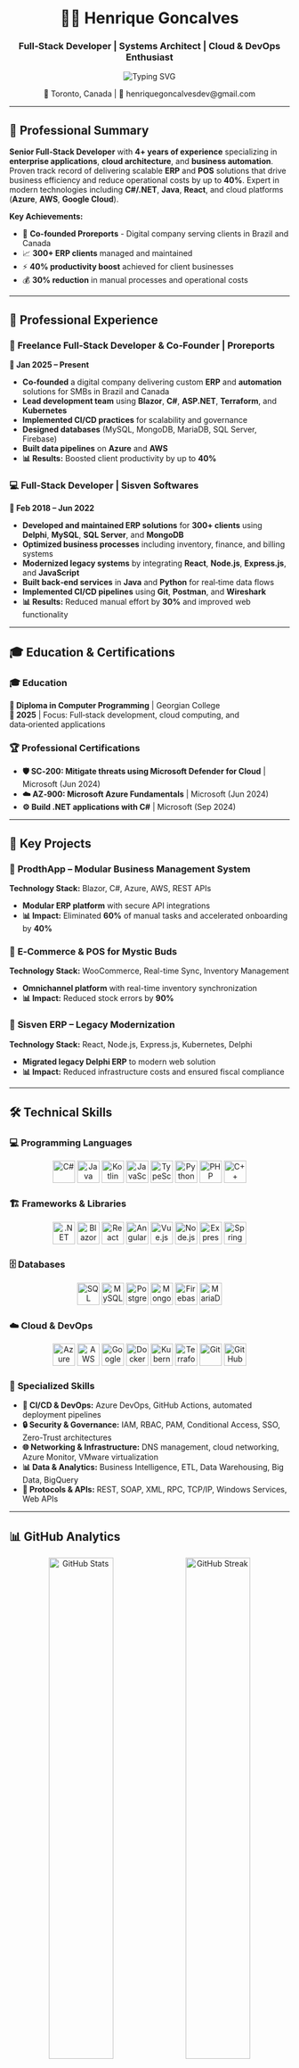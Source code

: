 <div align="center">

# 👨‍💻 Henrique Goncalves
### Full‑Stack Developer | Systems Architect | Cloud & DevOps Enthusiast

<p align="center">
  <img src="https://readme-typing-svg.herokuapp.com?font=Fira+Code&weight=500&size=18&pause=1000&color=2F81F7&center=true&vCenter=true&width=500&lines=4%2B+Years+Full-Stack+Development;ERP+%26+POS+Systems+Expert;Cloud+Architecture+Specialist;DevOps+%26+Automation+Enthusiast" alt="Typing SVG" />
</p>

<p align="center">
  📍 Toronto, Canada | 📧 henriquegoncalvesdev@gmail.com
</p>

---

</div>

## 🎯 Professional Summary

**Senior Full‑Stack Developer** with **4+ years of experience** specializing in **enterprise applications**, **cloud architecture**, and **business automation**. Proven track record of delivering scalable **ERP** and **POS** solutions that drive business efficiency and reduce operational costs by up to **40%**. Expert in modern technologies including **C#/.NET**, **Java**, **React**, and cloud platforms (**Azure**, **AWS**, **Google Cloud**).

**Key Achievements:**
- 🚀 **Co-founded Proreports** - Digital company serving clients in Brazil and Canada
- 📈 **300+ ERP clients** managed and maintained
- ⚡ **40% productivity boost** achieved for client businesses
- 💰 **30% reduction** in manual processes and operational costs

---

## 💼 Professional Experience

### 🚀 **Freelance Full‑Stack Developer & Co‑Founder** | Proreports
**📅 Jan 2025 – Present**

- **Co‑founded** a digital company delivering custom **ERP** and **automation** solutions for SMBs in Brazil and Canada
- **Lead development team** using **Blazor**, **C#**, **ASP.NET**, **Terraform**, and **Kubernetes**
- **Implemented CI/CD practices** for scalability and governance
- **Designed databases** (MySQL, MongoDB, MariaDB, SQL Server, Firebase)
- **Built data pipelines** on **Azure** and **AWS**
- **📊 Results:** Boosted client productivity by up to **40%**

### 💻 **Full‑Stack Developer** | Sisven Softwares
**📅 Feb 2018 – Jun 2022**

- **Developed and maintained ERP solutions** for **300+ clients** using **Delphi**, **MySQL**, **SQL Server**, and **MongoDB**
- **Optimized business processes** including inventory, finance, and billing systems
- **Modernized legacy systems** by integrating **React**, **Node.js**, **Express.js**, and **JavaScript**
- **Built back‑end services** in **Java** and **Python** for real‑time data flows
- **Implemented CI/CD pipelines** using **Git**, **Postman**, and **Wireshark**
- **📊 Results:** Reduced manual effort by **30%** and improved web functionality

---

## 🎓 Education & Certifications

### 🎓 **Education**
**🏫 Diploma in Computer Programming** | Georgian College  
**📅 2025** | Focus: Full‑stack development, cloud computing, and data‑oriented applications

### 🏆 **Professional Certifications**
- **🛡️ SC‑200: Mitigate threats using Microsoft Defender for Cloud** | Microsoft (Jun 2024)
- **☁️ AZ‑900: Microsoft Azure Fundamentals** | Microsoft (Jun 2024)
- **⚙️ Build .NET applications with C#** | Microsoft (Sep 2024)

---

## 🚀 Key Projects

### 🏢 **ProdthApp – Modular Business Management System**
**Technology Stack:** Blazor, C#, Azure, AWS, REST APIs
- **Modular ERP platform** with secure API integrations
- **📊 Impact:** Eliminated **60%** of manual tasks and accelerated onboarding by **40%**

### 🛒 **E‑Commerce & POS for Mystic Buds**
**Technology Stack:** WooCommerce, Real-time Sync, Inventory Management
- **Omnichannel platform** with real-time inventory synchronization
- **📊 Impact:** Reduced stock errors by **90%**

### 🔄 **Sisven ERP – Legacy Modernization**
**Technology Stack:** React, Node.js, Express.js, Kubernetes, Delphi
- **Migrated legacy Delphi ERP** to modern web solution
- **📊 Impact:** Reduced infrastructure costs and ensured fiscal compliance

---

## 🛠️ Technical Skills

### 💻 **Programming Languages**
<p align="center">
<img src="https://cdn.jsdelivr.net/npm/simple-icons@latest/icons/csharp.svg" width="40" alt="C#" title="C#"/>
<img src="https://cdn.jsdelivr.net/npm/simple-icons@latest/icons/java.svg" width="40" alt="Java" title="Java"/>
<img src="https://cdn.jsdelivr.net/npm/simple-icons@latest/icons/kotlin.svg" width="40" alt="Kotlin" title="Kotlin"/>
<img src="https://cdn.jsdelivr.net/npm/simple-icons@latest/icons/javascript.svg" width="40" alt="JavaScript" title="JavaScript"/>
<img src="https://cdn.jsdelivr.net/npm/simple-icons@latest/icons/typescript.svg" width="40" alt="TypeScript" title="TypeScript"/>
<img src="https://cdn.jsdelivr.net/npm/simple-icons@latest/icons/python.svg" width="40" alt="Python" title="Python"/>
<img src="https://cdn.jsdelivr.net/npm/simple-icons@latest/icons/php.svg" width="40" alt="PHP" title="PHP"/>
<img src="https://cdn.jsdelivr.net/npm/simple-icons@latest/icons/cplusplus.svg" width="40" alt="C++" title="C++"/>
</p>

### 🏗️ **Frameworks & Libraries**
<p align="center">
<img src="https://cdn.jsdelivr.net/npm/simple-icons@latest/icons/dotnet.svg" width="40" alt=".NET" title=".NET Core / ASP.NET"/>
<img src="https://cdn.jsdelivr.net/npm/simple-icons@latest/icons/blazor.svg" width="40" alt="Blazor" title="Blazor"/>
<img src="https://cdn.jsdelivr.net/npm/simple-icons@latest/icons/react.svg" width="40" alt="React" title="React.js"/>
<img src="https://cdn.jsdelivr.net/npm/simple-icons@latest/icons/angular.svg" width="40" alt="Angular" title="Angular"/>
<img src="https://cdn.jsdelivr.net/npm/simple-icons@latest/icons/vuedotjs.svg" width="40" alt="Vue.js" title="Vue.js"/>
<img src="https://cdn.jsdelivr.net/npm/simple-icons@latest/icons/nodedotjs.svg" width="40" alt="Node.js" title="Node.js"/>
<img src="https://cdn.jsdelivr.net/npm/simple-icons@latest/icons/express.svg" width="40" alt="Express.js" title="Express.js"/>
<img src="https://cdn.jsdelivr.net/npm/simple-icons@latest/icons/spring.svg" width="40" alt="Spring" title="Spring Boot"/>
</p>

### 🗄️ **Databases**
<p align="center">
<img src="https://cdn.jsdelivr.net/npm/simple-icons@latest/icons/microsoftsqlserver.svg" width="40" alt="SQL Server" title="SQL Server"/>
<img src="https://cdn.jsdelivr.net/npm/simple-icons@latest/icons/mysql.svg" width="40" alt="MySQL" title="MySQL"/>
<img src="https://cdn.jsdelivr.net/npm/simple-icons@latest/icons/postgresql.svg" width="40" alt="PostgreSQL" title="PostgreSQL"/>
<img src="https://cdn.jsdelivr.net/npm/simple-icons@latest/icons/mongodb.svg" width="40" alt="MongoDB" title="MongoDB"/>
<img src="https://cdn.jsdelivr.net/npm/simple-icons@latest/icons/firebase.svg" width="40" alt="Firebase" title="Firebase"/>
<img src="https://cdn.jsdelivr.net/npm/simple-icons@latest/icons/mariadb.svg" width="40" alt="MariaDB" title="MariaDB"/>
</p>

### ☁️ **Cloud & DevOps**
<p align="center">
<img src="https://cdn.jsdelivr.net/npm/simple-icons@latest/icons/microsoftazure.svg" width="40" alt="Azure" title="Microsoft Azure"/>
<img src="https://cdn.jsdelivr.net/npm/simple-icons@latest/icons/amazonaws.svg" width="40" alt="AWS" title="AWS"/>
<img src="https://cdn.jsdelivr.net/npm/simple-icons@latest/icons/googlecloud.svg" width="40" alt="Google Cloud" title="Google Cloud"/>
<img src="https://cdn.jsdelivr.net/npm/simple-icons@latest/icons/docker.svg" width="40" alt="Docker" title="Docker"/>
<img src="https://cdn.jsdelivr.net/npm/simple-icons@latest/icons/kubernetes.svg" width="40" alt="Kubernetes" title="Kubernetes"/>
<img src="https://cdn.jsdelivr.net/npm/simple-icons@latest/icons/terraform.svg" width="40" alt="Terraform" title="Terraform"/>
<img src="https://cdn.jsdelivr.net/npm/simple-icons@latest/icons/git.svg" width="40" alt="Git" title="Git"/>
<img src="https://cdn.jsdelivr.net/npm/simple-icons@latest/icons/github.svg" width="40" alt="GitHub" title="GitHub"/>
</p>

### 🔧 **Specialized Skills**
- **🚀 CI/CD & DevOps:** Azure DevOps, GitHub Actions, automated deployment pipelines
- **🔒 Security & Governance:** IAM, RBAC, PAM, Conditional Access, SSO, Zero-Trust architectures
- **🌐 Networking & Infrastructure:** DNS management, cloud networking, Azure Monitor, VMware virtualization
- **📊 Data & Analytics:** Business Intelligence, ETL, Data Warehousing, Big Data, BigQuery
- **🔧 Protocols & APIs:** REST, SOAP, XML, RPC, TCP/IP, Windows Services, Web APIs

---

## 📊 GitHub Analytics

<div align="center">
  <img src="https://github-readme-stats.vercel.app/api?username=henriquegoncalvesdev&show_icons=true&theme=transparent&count_private=true&include_all_commits=true" alt="GitHub Stats" width="48%" />
  <img src="https://github-readme-streak-stats.herokuapp.com/?user=henriquegoncalvesdev&theme=transparent" alt="GitHub Streak" width="48%" />
</div>

<div align="center">
  <img src="https://github-readme-stats.vercel.app/api/top-langs/?username=henriquegoncalvesdev&layout=compact&theme=transparent&langs_count=8" alt="Top Languages" width="50%" />
</div>

---

## 📱 Contact & Social

<div align="center">

**Let's Connect and Discuss Your Next Project!**

[![Email](https://img.shields.io/badge/Email-henriquegoncalvesdev@gmail.com-D14836?style=for-the-badge&logo=gmail&logoColor=white)](mailto:henriquegoncalvesdev@gmail.com)
[![LinkedIn](https://img.shields.io/badge/LinkedIn-Connect-0077B5?style=for-the-badge&logo=linkedin&logoColor=white)](https://linkedin.com/in/henriquegoncalvesdev)
[![GitHub](https://img.shields.io/badge/GitHub-Follow-181717?style=for-the-badge&logo=github&logoColor=white)](https://github.com/henriquegoncalvesdev)

**📍 Location:** Toronto, Canada  
**💼 Status:** Open to new opportunities  
**🌍 Languages:** English (Fluent), Portuguese (Native)

</div>

---

# 🇧🇷 Versão em Português

<div align="center">

# 👨‍💻 Henrique Goncalves
### Desenvolvedor Full‑Stack | Arquiteto de Sistemas | Especialista em Cloud & DevOps

</div>

## 🎯 Resumo Profissional

**Desenvolvedor Full‑Stack Sênior** com **mais de 4 anos de experiência** especializado em **aplicações empresariais**, **arquitetura de nuvem** e **automação de negócios**. Histórico comprovado de entrega de soluções escaláveis de **ERP** e **PDV** que impulsionam a eficiência empresarial e reduzem custos operacionais em até **40%**. Especialista em tecnologias modernas incluindo **C#/.NET**, **Java**, **React** e plataformas de nuvem (**Azure**, **AWS**, **Google Cloud**).

## 💼 Experiência Profissional

### 🚀 **Desenvolvedor Full‑Stack Freelancer & Co‑Fundador** | Proreports
**📅 Jan 2025 – Presente**

Co‑fundei uma empresa digital que oferece soluções personalizadas de **ERP** e **automação** para pequenas e médias empresas no Brasil e Canadá. Lidero a equipe de desenvolvimento usando **Blazor**, **C#**, **ASP.NET**, **Terraform** e **Kubernetes**, implementando práticas de **CI/CD** para escalabilidade e governança.

### 💻 **Desenvolvedor Full‑Stack** | Sisven Softwares  
**📅 Fev 2018 – Jun 2022**

Desenvolvi e mantive soluções de **ERP** para **mais de 300 clientes** usando **Delphi**, **MySQL**, **SQL Server** e **MongoDB**, otimizando processos de estoque, financeiro e faturamento, reduzindo o esforço manual em **30%**.

## 🎓 Educação e Certificações

**🏫 Diploma em Programação de Computadores** | Georgian College (2025)  
**🏆 Certificações Microsoft:** SC‑200, AZ‑900, Build .NET applications with C#

## 🚀 Projetos Principais

- **ProdthApp:** Plataforma ERP modular - Eliminou **60%** das tarefas manuais
- **E‑Commerce Mystic Buds:** Plataforma omnichannel - Reduziu erros de estoque em **90%**  
- **Modernização Sisven ERP:** Migração de sistema legado para web moderno

## 📱 Contato

**📧 Email:** henriquegoncalvesdev@gmail.com  
**📍 Localização:** Toronto, Canadá  
**💼 Status:** Aberto a novas oportunidades

---

<div align="center">
  <img src="https://komarev.com/ghpvc/?username=henriquegoncalvesdev&color=blue&style=flat-square&label=Profile+Views" alt="Profile Views" />
</div>